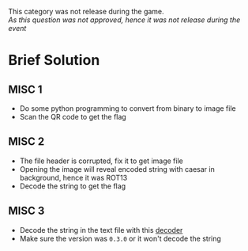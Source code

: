 This category was not release during the game.<br> *As this question was not approved, hence it was not release during the event*

# Brief Solution

## MISC 1
- Do some python programming to convert from binary to image file
- Scan the QR code to get the flag

## MISC 2
- The file header is corrupted, fix it to get image file
- Opening the image will reveal encoded string with caesar in background, hence it was ROT13
- Decode the string to get the flag

## MISC 3
- Decode the string in the text file with this [decoder](https://enkhee-osiris.github.io/Decoder-JSFuck/)
- Make sure the version was `0.3.0` or it won't decode the string
